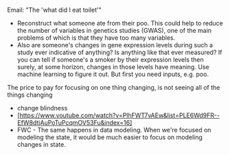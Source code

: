 Email: "The 'what did I eat toilet'"
* Reconstruct what someone ate from their poo. This could help to reduce the number of variables in genetics studies (GWAS), one of the main problems of which is that they have too many variables.
* Also are someone's changes in gene expression levels during such a study ever indicative of anything? Is anything like that ever measured? If you can tell if someone's a smoker by their expression levels then surely, at some horizon, changes in those levels have meaning. Use machine learning to figure it out. But first you need inputs, e.g. poo.

The price to pay for focusing on one thing changing, is not seeing all of the things changing
* change blindness
* [https://www.youtube.com/watch?v=PlhFWT7vAEw&list=PLE6Wd9FR--EfW8dtjAuPoTuPcqmOV53Fu&index=16]
* FWC - The same happens in data modeling.  When we're focused on modeling the state, it would be much easier to focus on modeling changes in state.